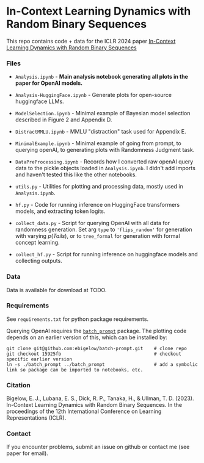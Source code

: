 
# In-Context Learning Dynamics with Random Binary Sequences

This repo contains code + data for the ICLR 2024 paper [In-Context Learning Dynamics with Random Binary Sequences](https://arxiv.org/abs/2310.17639)

### Files
- `Analysis.ipynb` - **Main analysis notebook generating all plots in the paper for OpenAI models.**
- `Analysis-HuggingFace.ipynb` - Generate plots for open-source huggingface LLMs.
- `ModelSelection.ipynb` - Minimal example of Bayesian model selection described in Figure 2 and Appendix D.
- `DistractMMLU.ipynb` - MMLU "distraction" task used for Appendix E.
- `MinimalExample.ipynb` - Minimal example of going from prompt, to querying openAI, to generating plots with Randomness Judgment task.
- `DataPreProcessing.ipynb` - Records how I converted raw openAI query data to the pickle objects loaded in `Analysis.ipynb`. I didn't add imports and haven't tested this like the other notebooks.

- `utils.py` - Utilities for plotting and processing data, mostly used in `Analysis.ipynb`.
- `hf.py` - Code for running inference on HuggingFace transformers models, and extracting token logits.
- `collect_data.py` - Script for querying OpenAI with all data for randomness generation. Set arg `type` to `'flips_random'` for generation with varying $p(Tails)$, or to `tree_formal` for generation with formal concept learning.
- `collect_hf.py` - Script for running inference on huggingface models and collecting outputs.


### Data

Data is available for download at TODO.


### Requirements

See `requirements.txt` for python package requirements.

Querying OpenAI requires the [`batch_prompt`](https://github.com/ebigelow/batch-prompt) package. The plotting code depends on an earlier version of this, which can be installed by:

```
git clone git@github.com:ebigelow/batch-prompt.git    # clone repo
git checkout 15925fb                                  # checkout specific earlier version
ln -s ./batch_prompt ../batch_prompt                  # add a symbolic link so package can be imported to notebooks, etc.
```


### Citation

Bigelow, E. J., Lubana, E. S., Dick, R. P., Tanaka, H., & Ullman, T. D. (2023). In-Context Learning Dynamics with Random Binary Sequences. In the proceedings of the 12th International Conference on Learning Representations (ICLR).



### Contact

If you encounter problems, submit an issue on github or contact me (see paper for email).

